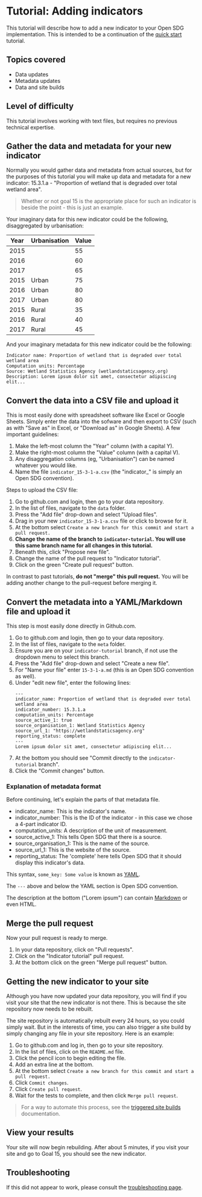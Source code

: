 <h1>Tutorial: Adding indicators</h1>

This tutorial will describe how to add a new indicator to your Open SDG implementation. This is intended to be a continuation of the [quick start](../quick-start.md) tutorial.

## Topics covered

* Data updates
* Metadata updates
* Data and site builds

## Level of difficulty

This tutorial involves working with text files, but requires no previous technical expertise.

## Gather the data and metadata for your new indicator

Normally you would gather data and metadata from actual sources, but for the purposes of this tutorial you will make up data and metadata for a new indicator: 15.3.1.a - "Proportion of wetland that is degraded over total wetland area".

> Whether or not goal 15 is the appropriate place for such an indicator is beside the point - this is just an example.

Your imaginary data for this new indicator could be the following, disaggregated by urbanisation:

| Year | Urbanisation | Value |
| ---- | ------------ | ----- |
| 2015 |              | 55    |
| 2016 |              | 60    |
| 2017 |              | 65    |
| 2015 | Urban        | 75    |
| 2016 | Urban        | 80    |
| 2017 | Urban        | 80    |
| 2015 | Rural        | 35    |
| 2016 | Rural        | 40    |
| 2017 | Rural        | 45    |

And your imaginary metadata for this new indicator could be the following:

```
Indicator name: Proportion of wetland that is degraded over total wetland area
Computation units: Percentage
Source: Wetland Statistics Agency (wetlandstaticsagency.org)
Description: Lorem ipsum dolor sit amet, consectetur adipiscing elit...
```

## Convert the data into a CSV file and upload it

This is most easily done with spreadsheet software like Excel or Google Sheets. Simply enter the data into the sofware and then export to CSV (such as with "Save as" in Excel, or "Download as" in Google Sheets). A few important guidelines:

1. Make the left-most column the "Year" column (with a capital Y).
1. Make the right-most column the "Value" column (with a capital V).
1. Any disaggregation columns (eg, "Urbanisation") can be named whatever you would like.
1. Name the file `indicator_15-3-1-a.csv` (the "indicator_" is simply an Open SDG convention).

Steps to upload the CSV file:

1. Go to github.com and login, then go to your data repository.
1. In the list of files, navigate to the `data` folder.
1. Press the "Add file" drop-down and select "Upload files".
1. Drag in your new `indicator_15-3-1-a.csv` file or click to browse for it.
1. At the bottom select `Create a new branch for this commit and start a pull request.`
1. **Change the name of the branch to `indicator-tutorial`. You will use this same branch name for all changes in this tutorial.**
1. Beneath this, click "Propose new file".
1. Change the name of the pull request to "Indicator tutorial".
1. Click on the green "Create pull request" button.

In contrast to past tutorials, **do not "merge" this pull request.** You will be adding another change to the pull-request before merging it.

## Convert the metadata into a YAML/Markdown file and upload it

This step is most easily done directly in Github.com.

1. Go to github.com and login, then go to your data repository.
1. In the list of files, navigate to the `meta` folder.
1. Ensure you are on your `indicator-tutorial` branch, if not use the dropdown menu to select this branch.  
1. Press the "Add file" drop-down and select "Create a new file".
1. For "Name your file" enter `15-3-1-a.md` (this is an Open SDG convention as well).
1. Under "edit new file", enter the following lines:
    ```
    ---
    indicator_name: Proportion of wetland that is degraded over total wetland area
    indicator_number: 15.3.1.a
    computation_units: Percentage
    source_active_1: true
    source_organisation_1: Wetland Statistics Agency
    source_url_1: "https://wetlandstaticsagency.org"
    reporting_status: complete
    ---
    Lorem ipsum dolor sit amet, consectetur adipiscing elit...
    ```
1. At the bottom you should see "Commit directly to the `indicator-tutorial` branch".
1. Click the "Commit changes" button.

### Explanation of metadata format

Before continuing, let's explain the parts of that metadata file.

* indicator_name: This is the indicator's name.
* indicator_number: This is the ID of the indicator - in this case we chose a 4-part indicator ID.
* computation_units: A description of the unit of measurement.
* source_active_1: This tells Open SDG that there is a source.
* source_organisation_1: This is the name of the source.
* source_url_1: This is the website of the source.
* reporting_status: The 'complete' here tells Open SDG that it should display this indicator's data.

This syntax, `some_key: Some value` is known as [YAML](https://yaml.org/).

The `---` above and below the YAML section is Open SDG convention.

The description at the bottom ("Lorem ipsum") can contain [Markdown](https://www.markdownguide.org/) or even HTML.

## Merge the pull request

Now your pull request is ready to merge.

1. In your data repository, click on "Pull requests".
1. Click on the "Indicator tutorial" pull request.
1. At the bottom click on the green "Merge pull request" button.

## Getting the new indicator to your site

Although you have now updated your data repository, you will find if you visit your site that the new indicator is not there. This is because the site repository now needs to be rebuilt.

The site repository is automatically rebuilt every 24 hours, so you could simply wait. But in the interests of time, you can also trigger a site build by simply changing any file in your site repository. Here is an example:

1. Go to github.com and log in, then go to your site repository.
1. In the list of files, click on the `README.md` file.
1. Click the pencil icon to begin editing the file.
1. Add an extra line at the bottom.
1. At the bottom select `Create a new branch for this commit and start a pull request.`
1. Click `Commit changes`.
1. Click `Create pull request`.
1. Wait for the tests to complete, and then click `Merge pull request`.

> For a way to automate this process, see the [triggered site builds](../automation/triggered-site-builds.md) documentation.

## View your results

Your site will now begin rebuilding. After about 5 minutes, if you visit your site and go to Goal 15, you should see the new indicator.

## Troubleshooting

If this did not appear to work, please consult the [troubleshooting page](../troubleshooting.md).
